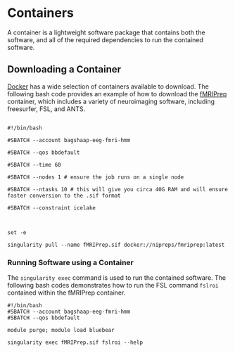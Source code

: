 # Containers

A container is a lightweight software package that contains both the software, and all of the required dependencies to run the contained software.

## Downloading a Container

[Docker](https://hub.docker.com/) has a wide selection of containers available to download. The following bash code provides an example of how to download the [fMRIPrep](https://hub.docker.com/r/nipreps/fmriprep) container, which includes a variety of neuroimaging software, including freesurfer, FSL, and ANTS.

```

#!/bin/bash

#SBATCH --account bagshaap-eeg-fmri-hmm

#SBATCH --qos bbdefault

#SBATCH --time 60

#SBATCH --nodes 1 # ensure the job runs on a single node

#SBATCH --ntasks 10 # this will give you circa 40G RAM and will ensure faster conversion to the .sif format

#SBATCH --constraint icelake

  

set -e

singularity pull --name fMRIPrep.sif docker://nipreps/fmriprep:latest

```

### Running Software using a Container

The `singularity exec` command is used to run the contained software. The following bash codes demonstrates how to run the FSL command `fslroi` contained within the fMRIPrep container.

```
#!/bin/bash
#SBATCH --account bagshaap-eeg-fmri-hmm
#SBATCH --qos bbdefault

module purge; module load bluebear

singularity exec fMRIPrep.sif fslroi --help
```





